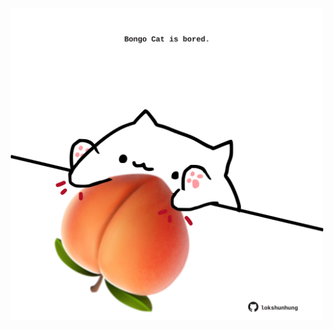 <!-- built at 18/02/2021, 09:01:33 UTC -->
<p align="center">
  <img width="500" height="500" src="./ReadmeImage.svg">
</p>
